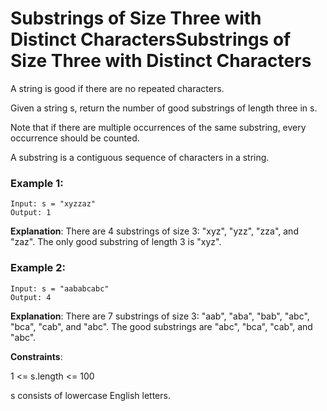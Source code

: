 # Substrings of Size Three with Distinct CharactersSubstrings of Size Three with Distinct Characters

A string is good if there are no repeated characters.

Given a string s​​​​​, return the number of good substrings of length three in s​​​​​​.

Note that if there are multiple occurrences of the same substring, every occurrence should be counted.

A substring is a contiguous sequence of characters in a string.

 

### Example 1:
```
Input: s = "xyzzaz"
Output: 1
```
**Explanation**: There are 4 substrings of size 3: "xyz", "yzz", "zza", and "zaz". 
The only good substring of length 3 is "xyz".

### Example 2:
```
Input: s = "aababcabc"
Output: 4
```
**Explanation**: There are 7 substrings of size 3: "aab", "aba", "bab", "abc", "bca", "cab", and "abc".
The good substrings are "abc", "bca", "cab", and "abc".
 

**Constraints**:

1 <= s.length <= 100

s​​​​​​ consists of lowercase English letters.
